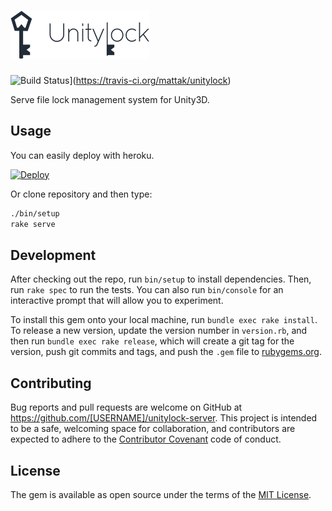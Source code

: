 # ![Unitylock](./art/unitylock-logo.png)

![Build Status](https://travis-ci.org/mattak/unitylock.svg?branch=master)](https://travis-ci.org/mattak/unitylock)

Serve file lock management system for Unity3D.

## Usage

You can easily deploy with heroku.

[![Deploy](https://www.herokucdn.com/deploy/button.svg)](https://heroku.com/deploy)

Or clone repository and then type:

```sh
./bin/setup
rake serve
```

## Development

After checking out the repo, run `bin/setup` to install dependencies. Then, run `rake spec` to run the tests. You can also run `bin/console` for an interactive prompt that will allow you to experiment.

To install this gem onto your local machine, run `bundle exec rake install`. To release a new version, update the version number in `version.rb`, and then run `bundle exec rake release`, which will create a git tag for the version, push git commits and tags, and push the `.gem` file to [rubygems.org](https://rubygems.org).

## Contributing

Bug reports and pull requests are welcome on GitHub at https://github.com/[USERNAME]/unitylock-server. This project is intended to be a safe, welcoming space for collaboration, and contributors are expected to adhere to the [Contributor Covenant](http://contributor-covenant.org) code of conduct.

## License

The gem is available as open source under the terms of the [MIT License](http://opensource.org/licenses/MIT).
